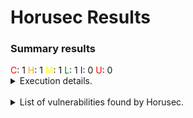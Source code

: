 <h1>Horusec Results</h1>
<h3>Summary results</h3>
<span title="Critical" style="color:red">C</span>: 1
<span title="High" style="color:orange">H</span>: 1 
<span title="Medium" style="color:yellow">M</span>: 1 
<span title="Low" style="color:green">L</span>: 1 
<span title="Info" style="color:blue">I</span>: 0 
<span title="Unknown" style="color:red">U</span>: 0<br>
<details><summary>Execution details.</summary><ul><li><strong>Scan ID</strong>: e6559b8f-a04c-44a0-8e61-8e742684ecf9</li>
<li><strong>Horusec Version</strong>: v2.8.0</li>
<li><strong>Status</strong>: success</li>
<li><strong>Errors</strong>: </li></ul></details>
<br>
<details><summary>List of vulnerabilities found by Horusec.</summary><table><tr><th>Severity</th><th>File</th><th>Line/Column</th><th>Rule ID</th><th>Details</th><th>Vuln ID</th><th>Commit Author</th><th>Commit Date</th></tr><tr><td>CRITICAL</td><td><a href="https://github.com/undefined/blob/undefined/tests/metrics/test_metricsbuilder.py">tests/metrics/test_metricsbuilder.py</a></td><td>246:42</td><td>HS-LEAKS-27</td><td><details><summary>More...</summary>(1/1) * Possible vulnerability detected: Password found in a hardcoded URL
A password was found in a hardcoded URL, this can lead to not only the leak of this password but also a failure point to some more sophisticated CSRF and SSRF attacks. Check CWE-352 (https://cwe.mitre.org/data/definitions/352.html) and CWE-918 (https://cwe.mitre.org/data/definitions/918.html) for more details.</details></td><td>88d665ec-500e-4747-a0b8-71943e25ad6d</td><td>5b7fc45b1bf19@example.com</td><td>2022-12-22 15:36:09 -0300</td></tr><tr><td>HIGH</td><td><a href="https://github.com/undefined/blob/undefined/tests/metrics/test_metricsbuilder.py">tests/metrics/test_metricsbuilder.py</a></td><td>246:42</td><td>HS-LEAKS-27</td><td><details><summary>More...</summary>(1/1) * Possible vulnerability detected: Password found in a hardcoded URL
A password was found in a hardcoded URL, this can lead to not only the leak of this password but also a failure point to some more sophisticated CSRF and SSRF attacks. Check CWE-352 (https://cwe.mitre.org/data/definitions/352.html) and CWE-918 (https://cwe.mitre.org/data/definitions/918.html) for more details.</details></td><td>88d665ec-500e-4747-a0b8-71943e25ad6d</td><td>5b7fc45b1bf19@example.com</td><td>2022-12-22 15:36:09 -0300</td></tr></table></details>
